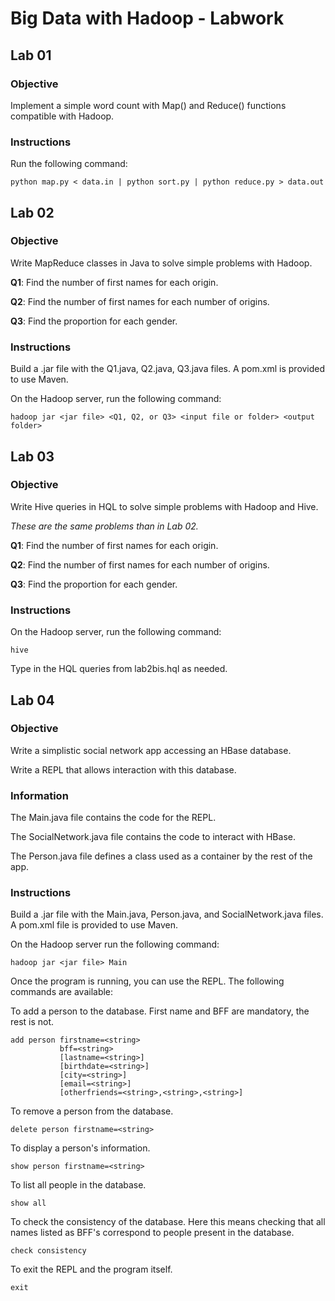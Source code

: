 # Big Data with Hadoop - Labwork

## Lab 01

### Objective
Implement a simple word count with Map() and Reduce() functions compatible with Hadoop.

### Instructions
Run the following command:
```
python map.py < data.in | python sort.py | python reduce.py > data.out
```

## Lab 02

### Objective
Write MapReduce classes in Java to solve simple problems with Hadoop.

**Q1**: Find the number of first names for each origin.

**Q2**: Find the number of first names for each number of origins.

**Q3**: Find the proportion for each gender.

### Instructions
Build a .jar file with the Q1.java, Q2.java, Q3.java files. A pom.xml is provided to use Maven.

On the Hadoop server, run the following command:
```
hadoop jar <jar file> <Q1, Q2, or Q3> <input file or folder> <output folder>
```

## Lab 03

### Objective
Write Hive queries in HQL to solve simple problems with Hadoop and Hive.

*These are the same problems than in Lab 02.*

**Q1**: Find the number of first names for each origin.

**Q2**: Find the number of first names for each number of origins.

**Q3**: Find the proportion for each gender.

### Instructions
On the Hadoop server, run the following command:
```
hive
```

Type in the HQL queries from lab2bis.hql as needed.

## Lab 04

### Objective
Write a simplistic social network app accessing an HBase database.

Write a REPL that allows interaction with this database.

### Information
The Main.java file contains the code for the REPL.

The SocialNetwork.java file contains the code to interact with HBase.

The Person.java file defines a class used as a container by the rest of the app.

### Instructions
Build a .jar file with the Main.java, Person.java, and SocialNetwork.java files. A pom.xml file is provided to use Maven.

On the Hadoop server run the following command:
```
hadoop jar <jar file> Main
```

Once the program is running, you can use the REPL. The following commands are available:

To add a person to the database. First name and BFF are mandatory, the rest is not.
```
add person firstname=<string>
           bff=<string>
           [lastname=<string>]
           [birthdate=<string>]
           [city=<string>]
           [email=<string>]
           [otherfriends=<string>,<string>,<string>]
```
To remove a person from the database.
```
delete person firstname=<string>
```
To display a person's information.
```
show person firstname=<string>
```
To list all people in the database.
```
show all
```
To check the consistency of the database. Here this means checking that all names listed as BFF's correspond to people present in the database.
```
check consistency
```
To exit the REPL and the program itself.
```
exit
```
